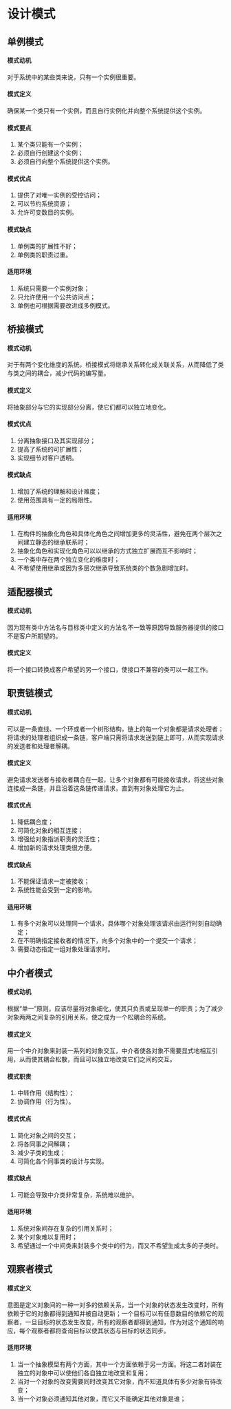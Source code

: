 # 设计模式
## 单例模式
#### 模式动机
对于系统中的某些类来说，只有一个实例很重要。
#### 模式定义
确保某一个类只有一个实例，而且自行实例化并向整个系统提供这个实例。
#### 模式要点
1. 某个类只能有一个实例；
2. 必须自行创建这个实例；
3. 必须自行向整个系统提供这个实例。
#### 模式优点
1. 提供了对唯一实例的受控访问；
2. 可以节约系统资源；
3. 允许可变数目的实例。
#### 模式缺点
1. 单例类的扩展性不好；
2. 单例类的职责过重。
#### 适用环境
1. 系统只需要一个实例对象；
2. 只允许使用一个公共访问点；
3. 单例也可根据需要改进成多例模式。
## 桥接模式
#### 模式动机
对于有两个变化维度的系统，桥接模式将继承关系转化成关联关系，从而降低了类与类之间的耦合，减少代码的编写量。
#### 模式定义
将抽象部分与它的实现部分分离，使它们都可以独立地变化。
#### 模式优点
1. 分离抽象接口及其实现部分；
2. 提高了系统的可扩展性；
3. 实现细节对客户透明。
#### 模式缺点
1. 增加了系统的理解和设计难度；
2. 使用范围具有一定的局限性。
#### 适用环境
1. 在构件的抽象化角色和具体化角色之间增加更多的灵活性，避免在两个层次之间建立静态的继承联系时；
2. 抽象化角色和实现化角色可以以继承的方式独立扩展而互不影响时；
3. 一个类中存在两个独立变化的维度时；
4. 不希望使用继承或因为多层次继承导致系统类的个数急剧增加时。
## 适配器模式
#### 模式动机
因为现有类中方法名与目标类中定义的方法名不一致等原因导致服务器提供的接口不是客户所期望的。
#### 模式定义
将一个接口转换成客户希望的另一个接口，使接口不兼容的类可以一起工作。
## 职责链模式
#### 模式动机
可以是一条直线、一个环或者一个树形结构，链上的每一个对象都是请求处理者；将请求的处理者组织成一条链，客户端只需将请求发送到链上即可，从而实现请求的发送者和处理者解耦。
#### 模式定义
避免请求发送者与接收者耦合在一起，让多个对象都有可能接收请求，将这些对象连接成一条链，并且沿着这条链传递请求，直到有对象处理它为止。
#### 模式优点
1. 降低耦合度；
2. 可简化对象的相互连接；
3. 增强给对象指派职责的灵活性；
4. 增加新的请求处理类很方便。
#### 模式缺点
1. 不能保证请求一定被接收；
2. 系统性能会受到一定的影响。
#### 适用环境
1. 有多个对象可以处理同一个请求，具体哪个对象处理该请求由运行时刻自动确定；
2. 在不明确指定接收者的情况下，向多个对象中的一个提交一个请求；
3. 需要动态指定一组对象处理请求时。
## 中介者模式
#### 模式动机
根据“单一”原则，应该尽量将对象细化，使其只负责或呈现单一的职责；为了减少对象两两之间复杂的引用关系，使之成为一个松耦合的系统。
#### 模式定义
用一个中介对象来封装一系列的对象交互，中介者使各对象不需要显式地相互引用，从而使其耦合松散，而且可以独立地改变它们之间的交互。
#### 模式职责
1. 中转作用（结构性）；
2. 协调作用（行为性）。
#### 模式优点
1. 简化对象之间的交互；
2. 将各同事之间解耦；
3. 减少子类的生成；
4. 可简化各个同事类的设计与实现。
#### 模式缺点
1. 可能会导致中介类非常复杂，系统难以维护。
#### 适用环境
1. 系统对象间存在复杂的引用关系时；
2. 某个对象难以复用时；
3. 希望通过一个中间类来封装多个类中的行为，而又不希望生成太多的子类时。
## 观察者模式
#### 模式定义
意图是定义对象间的一种一对多的依赖关系，当一个对象的状态发生改变时，所有依赖于它的对象都得到通知并被自动更新；一个目标可以有任意数目的依赖它的观察者，一旦目标的状态发生改变，所有的观察者都得到通知，作为对这个通知的响应，每个观察者都将查询目标以使其状态与目标的状态同步。
#### 适用环境
1. 当一个抽象模型有两个方面，其中一个方面依赖于另一方面。将这二者封装在独立的对象中可以使他们各自独立地改变和复用；
2. 当对一个对象的改变需要同时改变其它对象，而不知道具体有多少对象有待改变；
3. 当一个对象必须通知其他对象，而它又不能确定其他对象是谁；
